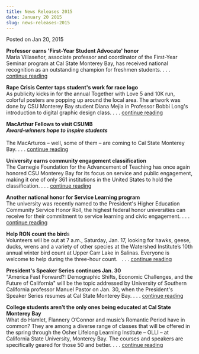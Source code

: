 ```yaml
---
title: News Releases 2015
date: January 20 2015
slug: news-releases-2015
---
```


 



<span class="date">Posted on Jan 20, 2015    </span>
<p><strong>Professor earns &apos;First-Year Student Advocate&apos;
honor</strong><br>
Maria Villase&#xF1;or, associate professor and coordinator of the
First-Year Seminar program at Cal State Monterey Bay, has received
national recognition as an outstanding champion for freshmen
students. . . . <a href="../20/professor-earns-first-year-student-advocate-honor.html" rel="nofollow">continue reading</a></br></p>
<p><strong>Rape Crisis Center taps student&apos;s work for race
logo</strong><br>
As publicity kicks in for the annual Together with Love 5 and 10K
run, colorful posters are popping up around the local area. The
artwork was done by CSU Monterey Bay student Diana Mejia in
Professor Bobbi Long&apos;s introduction to digital graphic design
class. . . . <a href="../13/rape-crisis-center-taps-students-work-race-logo.html" rel="nofollow">continue reading</a></br></p>
<p><strong>MacArthur Fellows to visit CSUMB<br>
<em>Award-winners hope to inspire students</em></br></strong><br>
The MacArturos &#x2013; well, some of them &#x2013; are coming to Cal State
Monterey Bay. . . . <a href="../9/latino-geniuses-visit-csumb.html" rel="nofollow">continue reading</a></br></p>
<p><strong>University earns community engagement
classification</strong><br>
The Carnegie Foundation for the Advancement of Teaching has once
again honored CSU Monterey Bay for its focus on service and public
engagement, making it one of only 361 institutions in the United
States to hold the classification. . . . <a href="../9/university-earns-community-engagement-classification.html" rel="nofollow">continue reading</a></br></p>
<p><strong>Another national honor for Service Learning
program</strong><br>
The university was&#xA0;recently named to the President&apos;s Higher
Education Community Service Honor Roll, the highest federal honor
universities can receive for their commitment to service learning
and civic engagement. . . . <a href="../7/csumb-recognized-service-learning.html" rel="nofollow">continue reading</a></br></p>
<p><strong>Help RON count the bird</strong>s<br>
Volunteers will be out at 7 a.m., Saturday, Jan. 17, looking for
hawks, geese, ducks, wrens and a variety of other species at the
Watershed Institute&#x2019;s 10th annual winter bird count at Upper Carr
Lake in Salinas. Everyone is welcome to help during the three-hour
count.&#x2028;&#x2028; . . . <a href="../6/help-ron-count-birds.html" rel="nofollow">continue reading</a></br></p>
<p><strong>President&apos;s Speaker Series continues Jan.
30</strong><br>
&quot;America Fast Forward?: Demographic Shifts, Economic Challenges,
and the Future of California&quot; will be the topic addressed by
University of Southern California professor Manuel Pastor on Jan.
30, when the President&apos;s Speaker Series resumes at Cal State
Monterey Bay. . . . <a href="america-fast-forward.html" rel="nofollow">continue reading</a></br></p>
<p><strong>College students aren&#x2019;t the only ones being educated at
Cal State Monterey Bay</strong><br>
What do Hamlet, Flannery O&#x2019;Connor and music&#x2019;s Romantic Period have
in common?&#xA0;They are among a diverse range of classes that will
be offered in the spring through the Osher Lifelong Learning
Institute &#x2013; OLLI &#x2013; at California State University, Monterey Bay.
The courses and speakers are specifically geared for those 50 and
better. . . . <a href="../../../2014/dec/18/college-seniors.html" rel="nofollow">continue reading</a></br></p>





```
